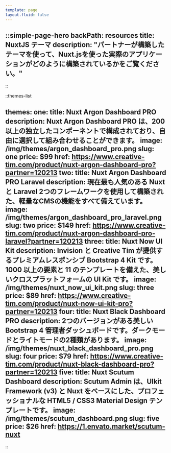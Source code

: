 ```yaml
---
template: page
layout.fluid: false
---
```

::simple-page-hero
backPath: resources
title: NuxtJS テーマ
description: "パートナーが構築したテーマを使って、Nuxt.jsを使った実際のアプリケーションがどのように構築されているかをご覧ください。"
---
::

::themes-list

themes:
  one:
    title: Nuxt Argon Dashboard PRO
    description: Nuxt Argon Dashboard PRO は、200 以上の独立したコンポーネントで構成されており、自由に選択して組み合わせることができます。
    image: /img/themes/argon_dashboard_pro.png
    slug: one
    price: $99
    href: https://www.creative-tim.com/product/nuxt-argon-dashboard-pro?partner=120213
  two:
    title: Nuxt Argon Dashboard PRO Laravel
    description: 現在最も人気のある Nuxt と Laravel 2つのフレームワークを使用して構築された、軽量なCMSの機能をすべて備えています。
    image: /img/themes/argon_dashboard_pro_laravel.png
    slug: two
    price: $149
    href: https://www.creative-tim.com/product/nuxt-argon-dashboard-pro-laravel?partner=120213
  three:
    title: Nuxt Now UI Kit
    description: Invision と Creative Tim が提供するプレミアムレスポンシブ Bootstrap 4 Kit です。1000 以上の要素と 11 のテンプレートを備えた、美しいクロスプラットフォームの UI Kit です。
    image: /img/themes/nuxt_now_ui_kit.png
    slug: three
    price: $89
    href: https://www.creative-tim.com/product/nuxt-now-ui-kit-pro?partner=120213
  four:
    title: Nuxt Black Dashboard PRO
    description: 2つのバージョンがある美しい Bootstrap 4 管理者ダッシュボードです。ダークモードとライトモードの2種類があります。
    image: /img/themes/nuxt_black_dashboard_pro.png
    slug: four
    price: $79
    href: https://www.creative-tim.com/product/nuxt-black-dashboard-pro?partner=120213
  five:
    title: Nuxt Scutum Dashboard
    description: Scutum Admin は、UIkit Framework (v3) と Nuxt をベースにした、プロフェッショナルな HTML5 / CSS3 Material Design テンプレートです。
    image: /img/themes/scutum_dashboard.png
    slug: five
    price: $26
    href: https://1.envato.market/scutum-nuxt
---
::
